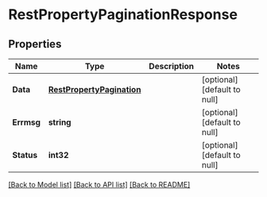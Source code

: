# RestPropertyPaginationResponse

## Properties
Name | Type | Description | Notes
------------ | ------------- | ------------- | -------------
**Data** | [**RestPropertyPagination**](RestPropertyPagination.md) |  | [optional] [default to null]
**Errmsg** | **string** |  | [optional] [default to null]
**Status** | **int32** |  | [optional] [default to null]

[[Back to Model list]](../README.md#documentation-for-models) [[Back to API list]](../README.md#documentation-for-api-endpoints) [[Back to README]](../README.md)


